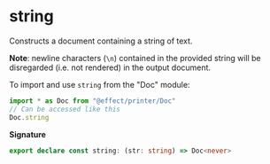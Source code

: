 # string

Constructs a document containing a string of text.

**Note**: newline characters (`\n`) contained in the provided string will be
disregarded (i.e. not rendered) in the output document.

To import and use `string` from the "Doc" module:

```ts
import * as Doc from "@effect/printer/Doc"
// Can be accessed like this
Doc.string
```

**Signature**

```ts
export declare const string: (str: string) => Doc<never>
```
